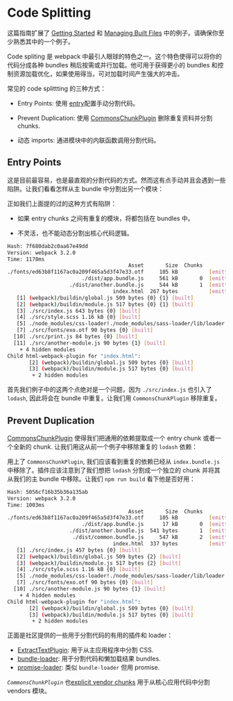 # Code Splitting

这篇指南扩展了 [Getting Started](https://webpack.js.org/guides/getting-started) 和 [Managing Built Files](https://webpack.js.org/guides/output-management) 中的例子。请确保你至少熟悉其中的一个例子。

Code spliting 是 webpack 中最引人眼球的特色之一。这个特色使得可以将你的代码分成各种 bundles 稍后按需或并行加载。他可用于获得更小的 bundles 和控制资源加载优化，如果使用得当，可对加载时间产生强大的冲击。

常见的 code splittting 的三种方式：

- Entry Points: 使用 [entry](https://webpack.js.org/configuration/entry-context)配置手动分割代码。

- Prevent Duplication: 使用 [CommonsChunkPlugin](https://webpack.js.org/plugins/commons-chunk-plugin) 删除重复资料并分割 chunks.

- 动态 imports: 通进模块中的内联函数调用分割代码。

## Entry Points

这是目前最容易，也是最直观的分割代码的方式。然而这有点手动并且会遇到一些陷阱。让我们看看怎样从主 bundle 中分割出另一个模块：

正如我们上面提的过的这种方式有陷阱：

- 如果 entry chunks 之间有重复的模块，将都包括在 bundles 中。

- 不灵活，也不能动态分割出核心代码逻辑。

```bash output
Hash: 7f680dab2c0aa67e49dd
Version: webpack 3.2.0
Time: 1178ms
                                       Asset       Size  Chunks                    Chunk Names
./fonts/ed63b8f1167ac0a209f465a5d3f47e33.otf     105 kB          [emitted]         
                        ./dist/app.bundle.js     561 kB       0  [emitted]  [big]  app
                    ./dist/another.bundle.js     544 kB       1  [emitted]  [big]  another
                                  index.html  267 bytes          [emitted]         
   [1] (webpack)/buildin/global.js 509 bytes {0} {1} [built]
   [2] (webpack)/buildin/module.js 517 bytes {0} {1} [built]
   [3] ./src/index.js 643 bytes {0} [built]
   [4] ./src/style.scss 1.16 kB {0} [built]
   [5] ./node_modules/css-loader!./node_modules/sass-loader/lib/loader.js?{}!./src/style.scss 356 bytes {0} [built]
   [7] ./src/fonts/exo.otf 90 bytes {0} [built]
  [10] ./src/print.js 84 bytes {0} [built]
  [11] ./src/another-module.js 90 bytes {1} [built]
    + 4 hidden modules
Child html-webpack-plugin for "index.html":
       [2] (webpack)/buildin/global.js 509 bytes {0} [built]
       [3] (webpack)/buildin/module.js 517 bytes {0} [built]
        + 2 hidden modules
```

首先我们例子中的这两个点绝对是一个问题，因为 `./src/index.js` 也引入了 `lodash`, 因此将会在 bundle 中重复。让我们用 `CommonsChunkPlugin` 移除重复。

## Prevent Duplication

[CommonsChunkPlugin](https://webpack.js.org/plugins/commons-chunk-plugin) 使得我们把通用的依赖提取成一个 entry chunk 或者一个全新的 chunk. 让我们用这从前一个例子中移除重复的 `lodash` 依赖：

用上了 `CommonsChunkPlugin`, 我们应该看到重复的依赖已经从 `index.bundle.js` 中移除了。插件应该注意到了我们想把 `lodash` 分割成一个独立的 chunk 并将其从我们的主 bundle 中移除。让我们  `npm run build` 看下他是否好用：

```bash output
Hash: 5056cf16b35b36a135ab
Version: webpack 3.2.0
Time: 1003ms
                                       Asset       Size  Chunks                    Chunk Names
./fonts/ed63b8f1167ac0a209f465a5d3f47e33.otf     105 kB          [emitted]
                        ./dist/app.bundle.js      17 kB       0  [emitted]         app
                    ./dist/another.bundle.js  541 bytes       1  [emitted]         another
                     ./dist/common.bundle.js     547 kB       2  [emitted]  [big]  common
                                  index.html  337 bytes          [emitted]
   [1] ./src/index.js 457 bytes {0} [built]
   [2] (webpack)/buildin/global.js 509 bytes {2} [built]
   [3] (webpack)/buildin/module.js 517 bytes {2} [built]
   [4] ./src/style.scss 1.16 kB {0} [built]
   [5] ./node_modules/css-loader!./node_modules/sass-loader/lib/loader.js?{}!./src/style.scss 356 bytes {0} [built]
   [7] ./src/fonts/exo.otf 90 bytes {0} [built]
  [10] ./src/another-module.js 90 bytes {1} [built]
    + 4 hidden modules
Child html-webpack-plugin for "index.html":
       [2] (webpack)/buildin/global.js 509 bytes {0} [built]
       [3] (webpack)/buildin/module.js 517 bytes {0} [built]
        + 2 hidden modules
```

正面是社区提供的一些用于分割代码的有用的插件和 loader：

- [ExtractTextPlugin](https://webpack.js.org/plugins/extract-text-webpack-plugin): 用于从主应用程序中分割 CSS.
- [bundle-loader](https://webpack.js.org/loaders/bundle-loader): 用于分割代码和懒加载结果 bundles.
- [promise-loader](https://github.com/gaearon/promise-loader): 类似 `bundle-loader` 但用 promise.

*`CommonsChunkPlugin`* 也[explicit vendor chunks](https://webpack.js.org/plugins/commons-chunk-plugin/#explicit-vendor-chunk) 用于从核心应用代码中分割 vendors 模块。
